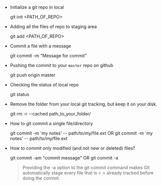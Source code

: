 - Initialize a git repo in local

    git init <PATH_OF_REPO>

- Adding all the files of repo to staging area
 
    git add <PATH_OF_REPO>

- Commit a file with a message

    git commit -m "Message for commit"

- Pushing the commit to your `master` repo on github

    git push origin master

- Checking the status of local repo

    git status

- Remove the folder from your local git tracking, but keep it on your disk.
    
    git rm -r --cached path_to_your_folder/

- How to git commit a single file/directory
    
    git commit -m 'my notes' -- path/to/my/file.ext  OR  git commit -m 'my notes' -- path/to/my/file.ext

- How to commit only modified (and not new or deleted) files?

    git commit -am "commit message"  OR  git commit -a

    > Providing the -a option to the git commit command makes Git automatically stage every file that is > > already tracked before doing the commit.